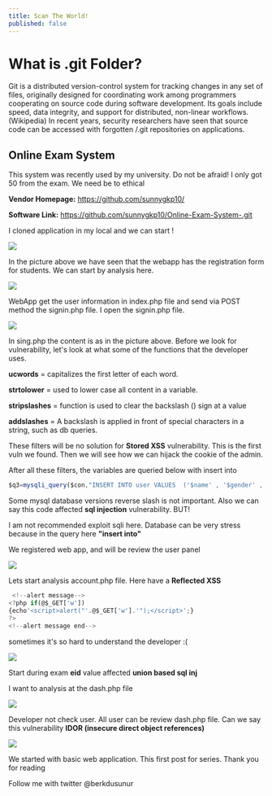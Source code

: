 ```yaml
---
title: Scan The World!
published: false
---
```


# [](#header-2)What is .git Folder?

Git is a distributed version-control system for tracking changes in any set of files, originally designed for coordinating work among programmers cooperating on source code during software development. Its goals include speed, data integrity, and support for distributed, non-linear workflows. (Wikipedia)
In recent years, security researchers have seen that source code can be accessed with forgotten /.git repositories on applications.



## [](#header-2)Online Exam System

This system was recently used by my university. Do not be afraid! I only got 50 from the exam. We need be to ethical

**Vendor Homepage:** https://github.com/sunnygkp10/

**Software Link:** https://github.com/sunnygkp10/Online-Exam-System-.git

I cloned application in my local and we can start !

![](https://1.bp.blogspot.com/-C-dB-vFfFSI/XtuK14moucI/AAAAAAAAA9E/ctSHvjOdmh4ZmHX0WckU0LIQLUu-xuN9ACK4BGAYYCw/s1600/Screenshot%2B2020-06-06%2Bat%2B14.27.42.png)

In the picture above we have seen that the webapp has the registration form for students. We can start by analysis here.

![](https://4.bp.blogspot.com/-EmzEdQGsFgk/XtuLVVZhhJI/AAAAAAAAA9U/0E5Cj3akcrodV3gxC2MHRhBBf_6LtJdfACK4BGAYYCw/s1600/Screenshot%2B2020-06-06%2Bat%2B14.32.18.png)

WebApp get the user information in index.php file and send via POST method the signin.php file. I open the signin.php file.

![](https://1.bp.blogspot.com/-iJqW8fyhuEA/XtuLXJ0nKBI/AAAAAAAAA9c/Cl_-4K_81ewDFPdtFNBLO48WKxSU6DW9gCK4BGAYYCw/s1600/Screenshot%2B2020-06-06%2Bat%2B14.36.04.png)

In sing.php the content is as in the picture above. Before we look for vulnerability, let's look at what some of the functions that the developer uses.

**ucwords** =  capitalizes the first letter of each word.

**strtolower** = used to lower case all content in a variable.

**stripslashes** = function is used to clear the backslash (\) sign at a value

**addslashes** = A backslash is applied in front of special characters in a string, such as db queries.



These filters will be no solution for **Stored XSS** vulnerability. This is the first vuln we found. Then we will see how we can hijack the cookie of the admin.

After all these filters, the variables are queried below with insert into

```js
$q3=mysqli_query($con,"INSERT INTO user VALUES  ('$name' , '$gender' , '$college','$email' ,'$mob', '$password')");

```

Some mysql database versions reverse slash is not important. Also we can say this code affected **sql injection** vulnerability. BUT!

I am not recommended exploit sqli here. Database can be very stress because in the query here **"insert into"**

We registered web app, and  will be review the user panel

![](https://2.bp.blogspot.com/-xWqo3_BL8XM/XtuLY0XtygI/AAAAAAAAA9k/IMoA7a5zwE0lUpU98H3lzTZFloFlsHHhQCK4BGAYYCw/s1600/Screenshot%2B2020-06-06%2Bat%2B15.04.23.png)

Lets start analysis account.php file. Here have a **Reflected XSS**

```js
 <!--alert message-->
<?php if(@$_GET['w'])
{echo'<script>alert("'.@$_GET['w'].'");</script>';}
?>
<!--alert message end-->
```
sometimes it's so hard to understand the developer :(

![](https://2.bp.blogspot.com/-5k_7cjXT4Uw/XtuL2L5M66I/AAAAAAAAA98/Pw4vyeEhrIU2vbqxcLdm6ru5-9usu3jUwCK4BGAYYCw/s1600/Screenshot%2B2020-06-06%2Bat%2B15.09.24.png)

Start during exam **eid** value affected **union based sql inj**

I want to analysis at the dash.php file

![](https://4.bp.blogspot.com/-w7w-u39SwJg/XtuL36QXrWI/AAAAAAAAA-E/YB-XXzEtBak416sQHx7rskbty74w_RX1QCK4BGAYYCw/s1600/Screenshot%2B2020-06-06%2Bat%2B15.14.10.png)

Developer not check user. All user can be review dash.php file. Can we say this vulnerability **IDOR (insecure direct object references)**

![](https://2.bp.blogspot.com/-wmfiQv48bhA/XtuL5qkCa5I/AAAAAAAAA-M/oY-9DycV2sMeMGYdyNXKPese3oQcaUAeACK4BGAYYCw/s1600/Screenshot%2B2020-06-06%2Bat%2B15.16.31.png)

We started with basic web application. This first post for series. Thank you for reading

Follow me with twitter @berkdusunur
